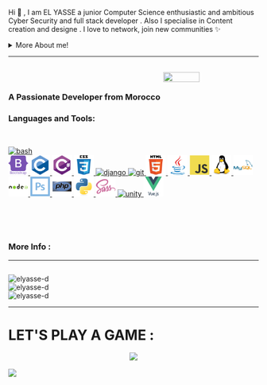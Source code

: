 
<p>
Hi 👋 , I am EL YASSE a junior Computer Science enthusiastic and ambitious Cyber Security and full stack developer . Also I specialise in Content creation and designe . I love to network, join new communities  ✨
</p>
<details close>
<summary>More About me!</summary>
<br>
- 👨‍💻 All of my projects Repositoireis are available at <a href="https://github.com/elyasse-d/">elyasse-d</a>
<br><br>
- 🧑 You Can Find me on <a href="https://linkedin.com/in/el-yasse-d" target="blank"><img align="center" src="https://raw.githubusercontent.com/rahuldkjain/github-profile-readme-generator/master/src/images/icons/Social/linked-in-alt.svg" alt="el-yasse-d" height="30" width="40" /></a>
<br><br>
- 🧑 You Can Find me on <a href="https://www.leetcode.com/elyasse-d" target="blank"><img align="center" src="https://raw.githubusercontent.com/rahuldkjain/github-profile-readme-generator/master/src/images/icons/Social/leet-code.svg" alt="elyasse-d" height="30" width="40" /></a> 
<br><br>
- 🔭 I’m currently working on <a href="<img height=65px src="https://git-scm.com/images/logos/downloads/Git-Logo-2Color.png"> <img height=20px src="https://git-scm.com/images/logos/downloads/Git-Logo-2Color.png"> </a>
</details>
<hr>
<br>
<img align="right" width="38%" height="18%" src="https://i.imgur.com/EtHU2Lr.jpg">
<br>
<h3 align="left">A Passionate Developer from Morocco</h3>

<h3 align="left">Languages and Tools:</h3>
<br>
<p align="left"> 
<a href="https://www.gnu.org/software/bash/" target="_blank" rel="noreferrer"> 
<img src="https://www.vectorlogo.zone/logos/gnu_bash/gnu_bash-icon.svg" alt="bash" width="40" height="40"/> </a> 
<a href="https://getbootstrap.com" target="_blank" rel="noreferrer"><br> 
<img src="https://raw.githubusercontent.com/devicons/devicon/master/icons/bootstrap/bootstrap-plain-wordmark.svg" alt="bootstrap" width="40" height="40"/> </a>
<a href="https://www.cprogramming.com/" target="_blank" rel="noreferrer"> 
<img src="https://raw.githubusercontent.com/devicons/devicon/master/icons/c/c-original.svg" alt="c" width="40" height="40"/> </a> 
<a href="https://www.w3schools.com/cs/" target="_blank" rel="noreferrer"> 
<img src="https://raw.githubusercontent.com/devicons/devicon/master/icons/csharp/csharp-original.svg" alt="csharp" width="40" height="40"/> </a> 
<a href="https://www.w3schools.com/css/" target="_blank" rel="noreferrer"> 
<img src="https://raw.githubusercontent.com/devicons/devicon/master/icons/css3/css3-original-wordmark.svg" alt="css3" width="40" height="40"/> </a> 
<a href="https://www.djangoproject.com/" target="_blank" rel="noreferrer"> 
<img src="https://cdn.worldvectorlogo.com/logos/django.svg" alt="django" width="40" height="40"/> </a> 
<a href="https://git-scm.com/" target="_blank" rel="noreferrer"> 
<img src="https://www.vectorlogo.zone/logos/git-scm/git-scm-icon.svg" alt="git" width="40" height="40"/> </a> 
<a href="https://www.w3.org/html/" target="_blank" rel="noreferrer"> 
<img src="https://raw.githubusercontent.com/devicons/devicon/master/icons/html5/html5-original-wordmark.svg" alt="html5" width="40" height="40"/> </a> 
<a href="https://www.java.com" target="_blank" rel="noreferrer"> 
<img src="https://raw.githubusercontent.com/devicons/devicon/master/icons/java/java-original.svg" alt="java" width="40" height="40"/> </a> 
<a href="https://developer.mozilla.org/en-US/docs/Web/JavaScript" target="_blank" rel="noreferrer"> 
<img src="https://raw.githubusercontent.com/devicons/devicon/master/icons/javascript/javascript-original.svg" alt="javascript" width="40" height="40"/> </a> 
<a href="https://www.linux.org/" target="_blank" rel="noreferrer">
<img src="https://raw.githubusercontent.com/devicons/devicon/master/icons/linux/linux-original.svg" alt="linux" width="40" height="40"/> </a> 
<a href="https://www.mysql.com/" target="_blank" rel="noreferrer"> 
<img src="https://raw.githubusercontent.com/devicons/devicon/master/icons/mysql/mysql-original-wordmark.svg" alt="mysql" width="40" height="40"/> </a>
<a href="https://nodejs.org" target="_blank" rel="noreferrer">
<img src="https://raw.githubusercontent.com/devicons/devicon/master/icons/nodejs/nodejs-original-wordmark.svg" alt="nodejs" width="40" height="40"/> </a> 
<a href="https://www.photoshop.com/en" target="_blank" rel="noreferrer"> 
<img src="https://raw.githubusercontent.com/devicons/devicon/master/icons/photoshop/photoshop-line.svg" alt="photoshop" width="40" height="40"/> </a>
<a href="https://www.php.net" target="_blank" rel="noreferrer"> 
<img src="https://raw.githubusercontent.com/devicons/devicon/master/icons/php/php-original.svg" alt="php" width="40" height="40"/> </a> 
<a href="https://www.python.org" target="_blank" rel="noreferrer"> 
<img src="https://raw.githubusercontent.com/devicons/devicon/master/icons/python/python-original.svg" alt="python" width="40" height="40"/> </a> 
<a href="https://sass-lang.com" target="_blank" rel="noreferrer"> 
<img src="https://raw.githubusercontent.com/devicons/devicon/master/icons/sass/sass-original.svg" alt="sass" width="40" height="40"/> </a> 
<a href="https://unity.com/" target="_blank" rel="noreferrer"> 
<img src="https://www.vectorlogo.zone/logos/unity3d/unity3d-icon.svg" alt="unity" width="40" height="40"/> </a> 
<a href="https://vuejs.org/" target="_blank" rel="noreferrer">
<img src="https://raw.githubusercontent.com/devicons/devicon/master/icons/vuejs/vuejs-original-wordmark.svg" alt="vuejs" width="40" height="40"/> </a><br><br>
 </p>
 <br><br>
<h3 align="left">More Info :</h3>
<hr>
 <div style="display:inline-block;">

<p><img align="left" src="https://github-readme-stats.vercel.app/api/top-langs?username=elyasse-d&theme=gruvbox&layout=compact&hide_border=true" alt="elyasse-d" /></p>

<p>&nbsp;<img align="left" src="https://github-readme-stats.vercel.app/api?username=elyasse-d&theme=gruvbox&layout=compact&hide_border=true" alt="elyasse-d" /></p>

<p ><img align="left" src="https://github-readme-streak-stats.herokuapp.com/?user=elyasse-d&&theme=gruvbox&layout=compact&hide_border=true" alt="elyasse-d" /></p>
</div>
<br>
<hr>
<h1>LET'S PLAY A GAME :</h1>
<p align="center">
  <a href="https://lichess.org/@/NomadII">
    <img src="https://andyruwruw.vercel.app/api/chess-games">
  </a>
</p>
<img  src="https://raw.githubusercontent.com/Trilokia/Trilokia/379277808c61ef204768a61bbc5d25bc7798ccf1/bottom_header.svg" />